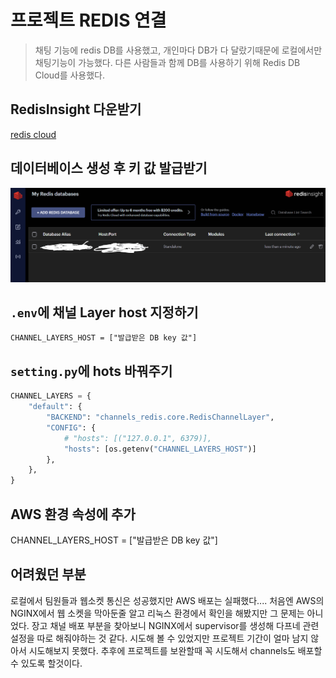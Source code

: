 # 프로젝트 REDIS 연결
> 채팅 기능에 redis DB를 사용했고, 개인마다 DB가 다 달랐기때문에 로컬에서만 채팅기능이 가능했다. 다른 사람들과 함께 DB를 사용하기 위해 Redis DB Cloud를 사용했다.

## RedisInsight 다운받기
[redis cloud](https://redis.com/redis-enterprise-software/download-center/software/)
## 데이터베이스 생성 후 키 값 발급받기
![](./2_yammychu.assets/redisinsight.PNG)
## `.env`에 채널 Layer host 지정하기
```
CHANNEL_LAYERS_HOST = ["발급받은 DB key 값"]
``` 
## `setting.py`에 hots 바꿔주기
```python
CHANNEL_LAYERS = {
    "default": {
        "BACKEND": "channels_redis.core.RedisChannelLayer",
        "CONFIG": {
            # "hosts": [("127.0.0.1", 6379)],
            "hosts": [os.getenv("CHANNEL_LAYERS_HOST")]
        },
    },
} 
```
## AWS 환경 속성에 추가
CHANNEL_LAYERS_HOST = ["발급받은 DB key 값"]

## 어려웠던 부분
로컬에서 팀원들과 웹소켓 통신은 성공했지만 AWS 배포는 실패했다.... 처음엔 AWS의 NGINX에서 웹 소켓을 막아둔줄 알고 리눅스 환경에서 확인을 해봤지만 그 문제는 아니었다. 장고 채널 배포 부분을 찾아보니 NGINX에서 supervisor를 생성해 다프네 관련 설정을 따로 해줘야하는 것 같다. 시도해 볼 수 있었지만 프로젝트 기간이 얼마 남지 않아서 시도해보지 못했다. 추후에 프로젝트를 보완할때 꼭 시도해서 channels도 배포할 수 있도록 할것이다.